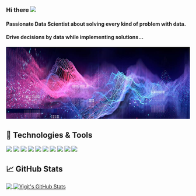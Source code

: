 ### Hi there <img src="https://raw.githubusercontent.com/MartinHeinz/MartinHeinz/master/wave.gif" width="30px">

#### Passionate Data Scientist about solving every kind of problem with data.
#### Drive decisions by data while implementing solutions...

[![Header](https://github.com/yctasoglu/yctasoglu/blob/main/header/C0F40A09-7EFC-4348-8E9F-C1F5D2CCE455.jpeg "Header")](https://some-url.dev/)
## 🔧 Technologies & Tools
![](https://img.shields.io/badge/Code-Python-informational?style=flat&logo=python&logoColor=white&color=2bbc8a)
![](https://img.shields.io/pypi/pyversions/scikit-learn.svg)
![](https://img.shields.io/badge/Machine_Learning-informational?style=flatlogoColor=white&color=2bbc8a)
![](https://img.shields.io/badge/Deep_Learning-informational?style=flatlogoColor=white&color=2bbc8a)
![](https://img.shields.io/badge/Data_Preparation-informational?style=flatlogoColor=white&color=2bbc8a)
![](https://img.shields.io/badge/Statistics-informational?style=flatlogoColor=white&color=2bbc8a)
![](https://img.shields.io/badge/AB_Test-informational?style=flatlogoColor=white&color=2bbc8a)
![](https://img.shields.io/badge/SQL-informational?style=flatlogoColor=white&color=2bbc8a)
![](https://img.shields.io/badge/Problem_Solving-informational?style=flatlogoColor=white&color=2bbc8a)
![](https://img.shields.io/badge/Visualization-informational?style=flatlogoColor=white&color=2bbc8a)


## &#x1f4c8; GitHub Stats

<a href="https://github.com/yctasoglu/yctasoglu">
  <img align="center" src="https://github-readme-stats.vercel.app/api/top-langs/?username=yctasoglu&hide=java,html,tex&title_color=ffffff&text_color=c9cacc&icon_color=2bbc8a&bg_color=1d1f21&langs_count=3" />
</a>
<a href="https://github.com/yctasoglu/yctasoglu">
  <img align="center" src="https://github-readme-stats.vercel.app/api?username=yctasoglu&show_icons=true&line_height=27&count_private=true&title_color=ffffff&text_color=c9cacc&icon_color=2bbc8a&bg_color=1d1f21" alt="Yigit's GitHub Stats" />
</a>



<!--
**yctasoglu/yctasoglu** is a ✨ _special_ ✨ repository because its `README.md` (this file) appears on your GitHub profile.

Here are some ideas to get you started:

- 🔭 I’m currently working on ...
- 🌱 I’m currently learning ...
- 👯 I’m looking to collaborate on ...
- 🤔 I’m looking for help with ...
- 💬 Ask me about ...
- 📫 How to reach me: ...
- 😄 Pronouns: ...
- ⚡ Fun fact: ...
-->

